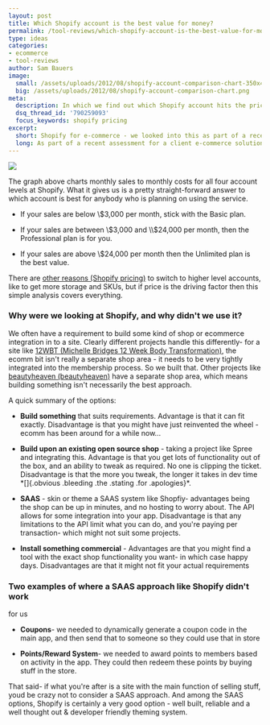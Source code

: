 ```yaml
---
layout: post
title: Which Shopify account is the best value for money?
permalink: /tool-reviews/which-shopify-account-is-the-best-value-for-money-it-depends-of-course/
type: ideas
categories:
- ecommerce
- tool-reviews
author: Sam Bauers
image:
  small: /assets/uploads/2012/08/shopify-account-comparison-chart-350x409.png
  big: /assets/uploads/2012/08/shopify-account-comparison-chart.png
meta:
  description: In which we find out which Shopify account hits the pricing sweet spot based on our monthly sales.
  dsq_thread_id: '790259093'
  focus_keywords: shopify pricing
excerpt:
  short: Shopify for e-commerce - we looked into this as part of a recent assesment.
  long: As part of a recent assessment for a client e-commerce solution we looked into <a href="http://www.shopify.com">Shopify</a>. Part of that meant checking out their prices and finding the account level which would hit the sweet spot for the clients needs. In the end we didnt go with Shopify, but this price comparison of their accounts is pretty handy to have on hand.
---
```


[![](/assets/uploads/2012/08/shopify-account-comparison-chart.png)](/assets/uploads/2012/08/shopify-account-comparison-chart.png)

The graph above charts monthly sales to monthly costs for all four
account levels at Shopify. What it gives us is a pretty
straight-forward
answer to which account is best for anybody who is planning on using
the
service.

- If your sales are below \\$3,000 per month, stick with the Basic
plan.

<!-- -->
- If your sales are between \\$3,000 and \\$24,000 per month, then
the
Professional plan is for you.

<!-- -->
- If your sales are above \\$24,000 per month then the Unlimited plan
is the best value.

There are [other reasons (Shopify
pricing)](http://www.shopify.com/pricing) to switch to higher level
accounts, like to get more storage and SKUs, but if price is the
driving
factor then this simple analysis covers everything.

### Why were we looking at Shopify, and why didn't we use it?

We often have a requirement to build some kind of shop or ecommerce
integration in to a site. Clearly different projects handle this
differently- for a site like [12WBT (Michelle Bridges 12 Week Body
Transformation)](/portfolio/12wbt), the ecomm bit isn't really a
separate shop area - it needs to be very tightly integrated into the
membership process. So we built that. Other projects like
[beautyheaven
(beautyheaven)](/portfolio/beautyheaven) have a separate shop area,
which means building something isn't necessarily the best approach.

A quick summary of the options:

- **Build something** that suits requirements. Advantage is that it
can fit exactly. Disadvantage is that you might have just reinvented
the wheel - ecomm has been around for a while now…

<!-- -->
- **Build upon an existing open source shop** - taking a project like
Spree and integrating this. Advantage is that you get lots of
functionality out of the box, and an ability to tweak as required.
No one is clipping the ticket. Disadvantage is that the more you
tweak, the longer it takes in dev time \*[]{.obvious .bleeding .the
.stating .for .apologies}\*.

<!-- -->
- **SAAS** - skin or theme a SAAS system like Shopfiy- advantages
being the shop can be up in minutes, and no hosting to worry about.
The API allows for some integration into your app. Disadvantage is
that any limitations to the API limit what you can do, and you're
paying per transaction- which might not suit some projects.

<!-- -->
- **Install something commercial** - Advantages are that you might
find a tool with the exact shop functionality you want- in which
case happy days. Disadvantages are that it might not fit your actual
requirements

### Two examples of where a SAAS approach like Shopify didn't work
for us

- **Coupons**- we needed to dynamically generate a coupon code in the
main app, and then send that to someone so they could use that in
store

<!-- -->
- **Points/Reward System**- we needed to award points to members
based
on activity in the app. They could then redeem these points by
buying stuff in the store.

That said- if what you're after is a site with the main function of
selling stuff, youd be crazy not to consider a SAAS approach. And
among
the SAAS options, Shopify is certainly a very good option - well
built,
reliable and a well thought out & developer friendly theming system.

